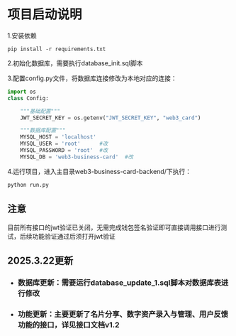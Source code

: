 # 项目启动说明

1.安装依赖

```shell
pip install -r requirements.txt
```

2.初始化数据库，需要执行database_init.sql脚本

3.配置config.py文件，将数据库连接修改为本地对应的连接：

```python
import os
class Config:

    """基础配置"""
    JWT_SECRET_KEY = os.getenv("JWT_SECRET_KEY", "web3_card")  

    """数据库配置"""
    MYSQL_HOST = 'localhost'
    MYSQL_USER = 'root'      #改
    MYSQL_PASSWORD = 'root'  #改
    MYSQL_DB = 'web3-business-card'  #改
```

4.运行项目，进入主目录web3-business-card-backend/下执行：

```sh
python run.py
```

## 注意

目前所有接口的jwt验证已关闭，无需完成钱包签名验证即可直接调用接口进行测试，后续功能验证通过后须打开jwt验证

## 2025.3.22更新

- ### 数据库更新：需要运行database_update_1.sql脚本对数据库表进行修改

- ### 功能更新：主要更新了名片分享、数字资产录入与管理、用户反馈功能的接口，详见接口文档v1.2
